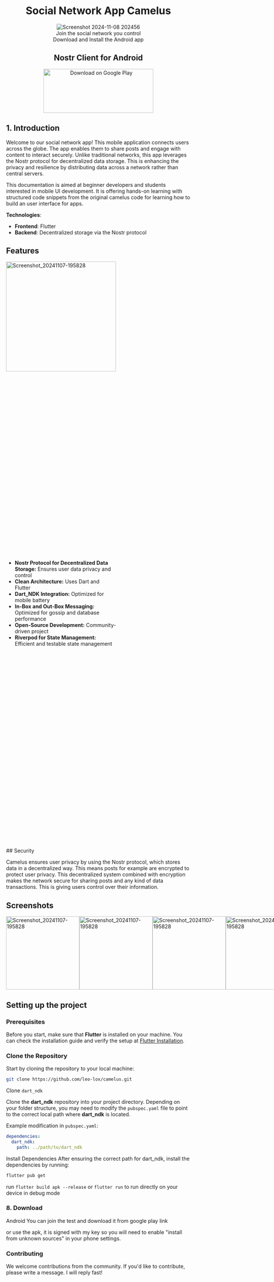 <div align="center" font-size="30">
  <h1>Social Network App Camelus</h1> 
  
  <img src="https://github.com/user-attachments/assets/b93fbf04-19d0-48f5-af0d-b47546ae68d6" alt="Screenshot 2024-11-08 202456"><br>
   Join the social network you control <br>
  Download and Install the Android app
</div>

<div align="center">
  <h2>Nostr Client for Android</h2> 
 <a href="https://play.google.com/store/apps/details?id=de.lox.dev.camelus&hl=de">
    <img src="https://github.com/user-attachments/assets/d3236969-c026-4240-8fc8-415cd075f79e" width="300px" height="120px" alt="Download on Google Play">
  </a>
</div>

<div align="center">
  
</div>

## 1. Introduction
Welcome to our social network app! This mobile application connects users across the globe. The app enables them to share posts and engage with content to interact securely. Unlike traditional networks, this app leverages the Nostr protocol for decentralized data storage. This is enhancing the privacy and resilience by distributing data across a network rather than central servers.

This documentation is aimed at beginner developers and students interested in mobile UI development. It is offering hands-on learning with structured code snippets from the original camelus code for learning how to build an user interface for apps.

**Technologies**:  
- **Frontend**: Flutter  
- **Backend**: Decentralized storage via the Nostr protocol


## Features
<div width="600" height="800"> 
<div style="display: inline-block; width:300; height: 800; ">
  <img src="https://github.com/user-attachments/assets/4ccff9ea-257d-40cd-912e-92844a0b1bb4" alt="Screenshot_20241107-195828" width="300"/>
</div>
<div style="display: inline-block; width: 300; height: 800; ">
  <ul style="list-style-type: disc; margin-bottom: 0;">
    <li><strong>Nostr Protocol for Decentralized Data Storage:</strong> Ensures user data privacy and control</li>
    <li><strong>Clean Architecture:</strong> Uses Dart and Flutter</li>
    <li><strong>Dart_NDK Integration:</strong> Optimized for mobile battery</li>
    <li><strong>In-Box and Out-Box Messaging:</strong> Optimized for gossip and database performance</li>
    <li><strong>Open-Source Development:</strong> Community-driven project</li>
    <li><strong>Riverpod for State Management:</strong> Efficient and testable state management</li>
  </ul>
</div>
</div>
## Security

Camelus ensures user privacy by using the Nostr protocol, which stores data in a decentralized way. This means posts for example are encrypted to protect user privacy. This decentralized system combined with encryption makes the network secure for sharing posts and any kind of data transactions. This is giving users control over their information.


## Screenshots

<div style="display: flex; justify-content: space-around;">
  <img src="https://github.com/user-attachments/assets/4ccff9ea-257d-40cd-912e-92844a0b1bb4" alt="Screenshot_20241107-195828" width="200"/>
     <img src="https://github.com/user-attachments/assets/4ccff9ea-257d-40cd-912e-92844a0b1bb4" alt="Screenshot_20241107-195828" width="200"/>
   <img src="https://github.com/user-attachments/assets/4ccff9ea-257d-40cd-912e-92844a0b1bb4" alt="Screenshot_20241107-195828" width="200"/>
     <img src="https://github.com/user-attachments/assets/4ccff9ea-257d-40cd-912e-92844a0b1bb4" alt="Screenshot_20241107-195828" width="200"/>
</div>

##  Setting up the project

###  Prerequisites

Before you start, make sure that **Flutter** is installed on your machine. You can check the installation guide and verify the setup at [Flutter Installation](https://flutter.dev/docs/get-started/install).

 ### Clone the Repository

Start by cloning the repository to your local machine:

```bash
git clone https://github.com/leo-lox/camelus.git
```
Clone `dart_ndk`

Clone the **dart_ndk** repository into your project directory. Depending on your folder structure, you may need to modify the `pubspec.yaml` file to point to the correct local path where **dart_ndk** is located.

Example modification in `pubspec.yaml`:

```yaml
dependencies:
  dart_ndk:
    path: ../path/to/dart_ndk
```
Install Dependencies
After ensuring the correct path for dart_ndk, install the dependencies by running:

```bash
flutter pub get
```

run ```flutter build apk --release``` or ```flutter run``` to run directly on your device in debug mode
### 8. Download

Android
You can join the test and download it from google play link

or use the apk, it is signed with my key so you will need to enable "install from unknown sources" in your phone settings.

### Contributing
We welcome contributions from the community. If you'd like to contribute, please write a message. I will reply fast!
